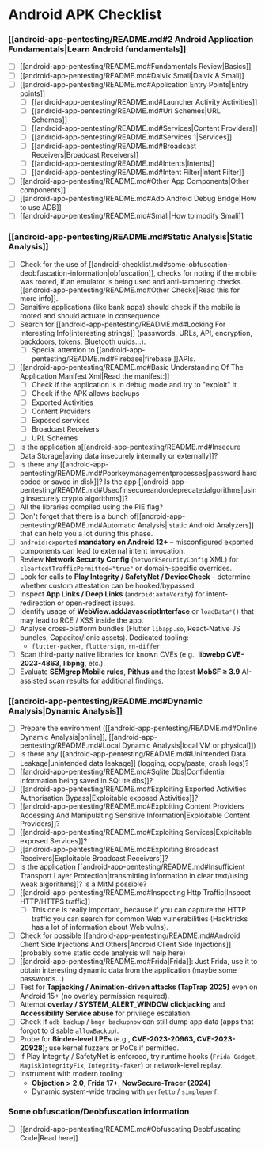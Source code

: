 # Android APK Checklist



### [[android-app-pentesting/README.md#2 Android Application Fundamentals|Learn Android fundamentals]]

- [ ] [[android-app-pentesting/README.md#Fundamentals Review|Basics]]
- [ ] [[android-app-pentesting/README.md#Dalvik  Smali|Dalvik & Smali]]
- [ ] [[android-app-pentesting/README.md#Application Entry Points|Entry points]]
  - [ ] [[android-app-pentesting/README.md#Launcher Activity|Activities]]
  - [ ] [[android-app-pentesting/README.md#Url Schemes|URL Schemes]]
  - [ ] [[android-app-pentesting/README.md#Services|Content Providers]]
  - [ ] [[android-app-pentesting/README.md#Services 1|Services]]
  - [ ] [[android-app-pentesting/README.md#Broadcast Receivers|Broadcast Receivers]]
  - [ ] [[android-app-pentesting/README.md#Intents|Intents]]
  - [ ] [[android-app-pentesting/README.md#Intent Filter|Intent Filter]]
- [ ] [[android-app-pentesting/README.md#Other App Components|Other components]]
- [ ] [[android-app-pentesting/README.md#Adb Android Debug Bridge|How to use ADB]]
- [ ] [[android-app-pentesting/README.md#Smali|How to modify Smali]]

### [[android-app-pentesting/README.md#Static Analysis|Static Analysis]]

- [ ] Check for the use of [[android-checklist.md#some-obfuscation-deobfuscation-information|obfuscation]], checks for noting if the mobile was rooted, if an emulator is being used and anti-tampering checks. [[android-app-pentesting/README.md#Other Checks|Read this for more info]].
- [ ] Sensitive applications (like bank apps) should check if the mobile is rooted and should actuate in consequence.
- [ ] Search for [[android-app-pentesting/README.md#Looking For Interesting Info|interesting strings]] (passwords, URLs, API, encryption, backdoors, tokens, Bluetooth uuids...).
  - [ ] Special attention to [[android-app-pentesting/README.md#Firebase|firebase ]]APIs.
- [ ] [[android-app-pentesting/README.md#Basic Understanding Of The Application Manifest Xml|Read the manifest:]]
  - [ ] Check if the application is in debug mode and try to "exploit" it
  - [ ] Check if the APK allows backups
  - [ ] Exported Activities
  - [ ] Content Providers
  - [ ] Exposed services
  - [ ] Broadcast Receivers
  - [ ] URL Schemes
- [ ] Is the application s[[android-app-pentesting/README.md#Insecure Data Storage|aving data insecurely internally or externally]]?
- [ ] Is there any [[android-app-pentesting/README.md#Poorkeymanagementprocesses|password hard coded or saved in disk]]? Is the app [[android-app-pentesting/README.md#Useofinsecureandordeprecatedalgorithms|using insecurely crypto algorithms]]?
- [ ] All the libraries compiled using the PIE flag?
- [ ] Don't forget that there is a bunch of[[android-app-pentesting/README.md#Automatic Analysis| static Android Analyzers]] that can help you a lot during this phase.
- [ ] `android:exported` **mandatory on Android 12+** – misconfigured exported components can lead to external intent invocation.
- [ ] Review **Network Security Config** (`networkSecurityConfig` XML) for `cleartextTrafficPermitted="true"` or domain-specific overrides.
- [ ] Look for calls to **Play Integrity / SafetyNet / DeviceCheck** – determine whether custom attestation can be hooked/bypassed.
- [ ] Inspect **App Links / Deep Links** (`android:autoVerify`) for intent-redirection or open-redirect issues.
- [ ] Identify usage of **WebView.addJavascriptInterface** or `loadData*()` that may lead to RCE / XSS inside the app.
- [ ] Analyse cross-platform bundles (Flutter `libapp.so`, React-Native JS bundles, Capacitor/Ionic assets). Dedicated tooling:
  - `flutter-packer`, `fluttersign`, `rn-differ`
- [ ] Scan third-party native libraries for known CVEs (e.g., **libwebp CVE-2023-4863**, **libpng**, etc.).
- [ ] Evaluate **SEMgrep Mobile rules**, **Pithus** and the latest **MobSF ≥ 3.9** AI-assisted scan results for additional findings.

### [[android-app-pentesting/README.md#Dynamic Analysis|Dynamic Analysis]]

- [ ] Prepare the environment ([[android-app-pentesting/README.md#Online Dynamic Analysis|online]], [[android-app-pentesting/README.md#Local Dynamic Analysis|local VM or physical]])
- [ ] Is there any [[android-app-pentesting/README.md#Unintended Data Leakage|unintended data leakage]] (logging, copy/paste, crash logs)?
- [ ] [[android-app-pentesting/README.md#Sqlite Dbs|Confidential information being saved in SQLite dbs]]?
- [ ] [[android-app-pentesting/README.md#Exploiting Exported Activities Authorisation Bypass|Exploitable exposed Activities]]?
- [ ] [[android-app-pentesting/README.md#Exploiting Content Providers Accessing And Manipulating Sensitive Information|Exploitable Content Providers]]?
- [ ] [[android-app-pentesting/README.md#Exploiting Services|Exploitable exposed Services]]?
- [ ] [[android-app-pentesting/README.md#Exploiting Broadcast Receivers|Exploitable Broadcast Receivers]]?
- [ ] Is the application [[android-app-pentesting/README.md#Insufficient Transport Layer Protection|transmitting information in clear text/using weak algorithms]]? is a MitM possible?
- [ ] [[android-app-pentesting/README.md#Inspecting Http Traffic|Inspect HTTP/HTTPS traffic]]
  - [ ] This one is really important, because if you can capture the HTTP traffic you can search for common Web vulnerabilities (Hacktricks has a lot of information about Web vulns).
- [ ] Check for possible [[android-app-pentesting/README.md#Android Client Side Injections And Others|Android Client Side Injections]] (probably some static code analysis will help here)
- [ ] [[android-app-pentesting/README.md#Frida|Frida]]: Just Frida, use it to obtain interesting dynamic data from the application (maybe some passwords...)
- [ ] Test for **Tapjacking / Animation-driven attacks (TapTrap 2025)** even on Android 15+ (no overlay permission required).
- [ ] Attempt **overlay / SYSTEM_ALERT_WINDOW clickjacking** and **Accessibility Service abuse** for privilege escalation.
- [ ] Check if `adb backup` / `bmgr backupnow` can still dump app data (apps that forgot to disable `allowBackup`).
- [ ] Probe for **Binder-level LPEs** (e.g., **CVE-2023-20963, CVE-2023-20928**); use kernel fuzzers or PoCs if permitted.
- [ ] If Play Integrity / SafetyNet is enforced, try runtime hooks (`Frida Gadget`, `MagiskIntegrityFix`, `Integrity-faker`) or network-level replay.
- [ ] Instrument with modern tooling:
  - **Objection > 2.0**, **Frida 17+**, **NowSecure-Tracer (2024)**
  - Dynamic system-wide tracing with `perfetto` / `simpleperf`.

### Some obfuscation/Deobfuscation information

- [ ] [[android-app-pentesting/README.md#Obfuscating Deobfuscating Code|Read here]]


